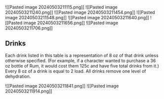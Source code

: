 ![[Pasted image 20240503211115.png]]
![[Pasted image 20240503211240.png]]
![[Pasted image 20240503211454.png]]
![[Pasted image 20240503211548.png]]
![[Pasted image 20240503211640.png]]
![[Pasted image 20240503211656.png]]
![[Pasted image 20240503211706.png]]

## Drinks
Each drink listed in this table is a representation of 8 oz of that drink unless otherwise specified. (For example, if a character wanted to purchase a 36 oz bottle of Rum, it would cost them 125c and have five total drinks from it.) Every 8 oz of a drink is equal to 2 load. All drinks remove one level of dehydration.

![[Pasted image 20240503211841.png]]
![[Pasted image 20240503211914.png]]
